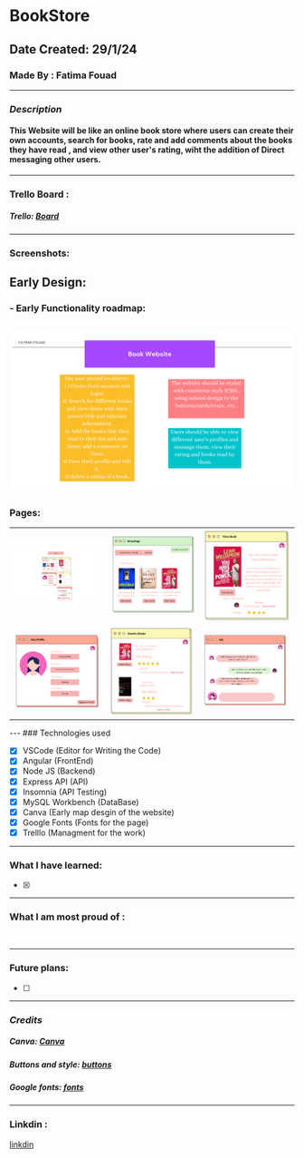 # BookStore

## Date Created: 29/1/24
### Made By : Fatima Fouad
---
### **_Description_**

#### This Website will be like an online book store where users can create their own accounts, search for books, rate and add comments about the books they have read , and view other user's rating, wiht the addition of Direct messaging other users.
---
### Trello Board :

##### Trello: [Board](https://trello.com/b/fKRzpkHV)
---
###  Screenshots:
## Early Design:
### - Early Functionality roadmap:
## ![RoadMAp](RoadMap.png)

### Pages:
<table>
  <tr>
    <td><img src="HomePage.png" alt="HomePage" style="width:300px;"></td>
    <td><img src="P1.png" alt="PageOne" style="width:300px;"></td>
    <td><img src="P2.png" alt="PageTwo" style="width:300px;"></td>
  </tr>
  <tr>
    <td><img src="P3.png" alt="PageThree" style="width:300px;"></td>
    <td><img src="P4.png" alt="PageFour" style="width:300px;"></td>
    <td><img src="P5.png" alt="PageFive" style="width:300px;"></td>
  </tr>
</table>
---
### Technologies used

- [x] VSCode (Editor for Writing the Code)
- [x] Angular (FrontEnd)
- [x] Node JS (Backend)
- [x] Express API (API)
- [x] Insomnia (API Testing)
- [x] MySQL Workbench (DataBase)
- [x] Canva (Early map desgin of the website)
- [x] Google Fonts (Fonts for the page)
- [x] Trelllo (Managment for the work)

---
### What I have learned:

- [x]
---
### What I am most proud of :

```
  

```
---
### Future plans:

- [ ] 
---
### **_Credits_**

##### Canva: [Canva](https://www.canva.com/)

##### Buttons and style: [buttons](https://uiverse.io/)

##### Google fonts: [fonts](https://fonts.google.com/)

---
### Linkdin :
[linkdin](https://www.linkedin.com/in/fatima-fouad-29626312a)